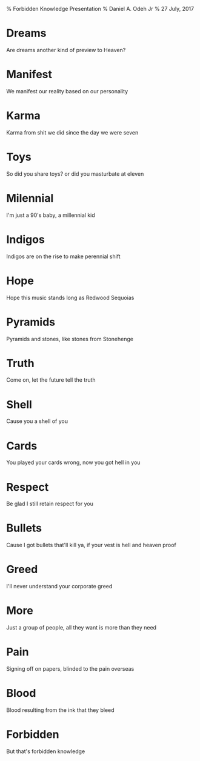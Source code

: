 % Forbidden Knowledge Presentation 
% Daniel A. Odeh Jr
% 27 July, 2017

# Dreams



<aside class="notes">
Are dreams another kind of preview to Heaven?
</aside>



# Manifest



<aside class="notes">
We manifest our reality based on our personality 
</aside>



# Karma



<aside class="notes">
Karma from shit we did since the day we were seven
</aside>



# Toys



<aside class="notes">
So did you share toys? or did you masturbate at eleven
</aside>



# Milennial



<aside class="notes">
I'm just a 90's baby, a millennial kid
</aside>



# Indigos



<aside class="notes">
Indigos are on the rise to make perennial shift
</aside>



# Hope



<aside class="notes">
Hope this music stands long as Redwood Sequoias
</aside>



# Pyramids




<aside class="notes">
Pyramids and stones, like stones from Stonehenge
</aside>



# Truth



<aside class="notes">
Come on, let the future tell the truth
</aside>



# Shell



<aside class="notes">
Cause you a shell of you
</aside>



# Cards



<aside class="notes">
You played your cards wrong, now you got hell in you
</aside>



# Respect



<aside class="notes">
Be glad I still retain respect for you
</aside>



# Bullets



<aside class="notes">
Cause I got bullets that'll kill ya, if your vest is hell and heaven proof
</aside>



# Greed



<aside class="notes">
I'll never understand your corporate greed
</aside>



# More



<aside class="notes">
Just a group of people, all they want is more than they need
</aside>



# Pain



<aside class="notes">
Signing off on papers, blinded to the pain overseas
</aside>



# Blood



<aside class="notes">
Blood resulting from the ink that they bleed
</aside>



# Forbidden



<aside class="notes">
But that's forbidden knowledge
</aside>